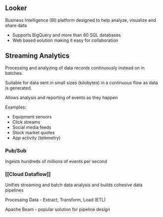 ## Looker
Business Intelligence (BI) platform designed to help analyze, visualize and share data
- Supports BigQuery and more than 60 SQL databases
- Web based solution making it easy for collaboration

## Streaming Analytics
Processing and analyzing of data records continuously instead on in batches.

Suitable for data sent in small sizes (kilobytes) in a continuous flow as data is generated.

Allows analysis and reporting of events as they happen

Examples:
- Equipment sensors
- Click streams
- Social media feeds
- Stock market quotes
- App activity (telemetry)


### Pub/Sub 
Ingests hundreds of millions of events per second

### [[Cloud Dataflow]]
Unifies streaming and batch data analysis and builds cohesive data pipelines

Processing Data - Extract, Transform, Load (ETL)

Apache Beam - popular solution for pipeline design




